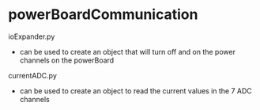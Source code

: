 # powerBoardCommunication

ioExpander.py
* can be used to create an object that will turn off and on the power channels on the powerBoard

currentADC.py
* can be used to create an object to read the current values in the 7 ADC channels
